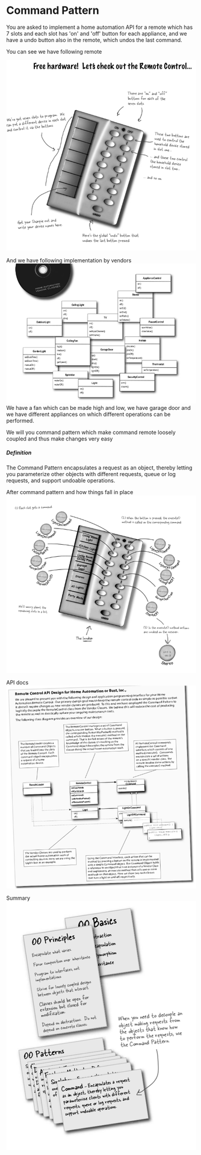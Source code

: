 # Command Pattern

You are asked to implement a home automation API for a remote which has 7 slots and each slot has 'on' and 'off' button for each appliance, and we have 
a undo button also in the remote, which undos the last command.

You can see we have following remote

![image](../images/ch6a.png)

And we have following implementation by vendors
![image](../images/ch6b.png)
We have a fan which can be made high and low, we have garage door and we have different appliances on which different operations can be performed.


We will you command pattern which make command remote loosely coupled and thus make changes very easy 

##### Definition
The Command Pattern encapsulates a request as an object, thereby letting you parameterize other objects
with different requests, queue or log requests, and support undoable operations.


After command pattern and how things fall in place
![image](../images/ch6c.png)

API docs
![image](../images/ch6d.png)

Summary
![image](../images/ch6e.png)
